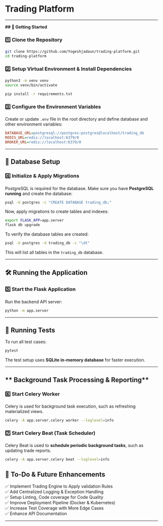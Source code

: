 # Trading Platform

---

**## **🚀 Getting Started****

### **1️⃣ Clone the Repository**
```sh
git clone https://github.com/Yogeshjadaun/trading-platform.git
cd trading-platform
```

### **2️⃣ Setup Virtual Environment & Install Dependencies**
```sh
python3 -m venv venv
source venv/bin/activate 

pip install -r requirements.txt
```

### **3️⃣ Configure the Environment Variables**

Create or update `.env` file in the root directory and define database and other environment variables:
```ini
DATABASE_URL=postgresql://postgres:postgres@localhost/trading_db
REDIS_URL=redis://localhost:6379/0
BROKER_URL=redis://localhost:6379/0
```

---

## **📌 Database Setup**

### **4️⃣ Initialize & Apply Migrations**

PostgreSQL is required for the database. Make sure you have **PostgreSQL running** and create the database:
```sh
psql -U postgres -c "CREATE DATABASE trading_db;"
```

Now, apply migrations to create tables and indexes:
```sh
export FLASK_APP=app.server
flask db upgrade
```

To verify the database tables are created:
```sh
psql -U postgres -d trading_db -c "\dt"
```

This will list all tables in the `trading_db` database.

---

## **🛠 Running the Application**

### **5️⃣ Start the Flask Application**
Run the backend API server:
```sh
python -m app.server
```

---

## **🧪 Running Tests**

To run all test cases:
```sh
pytest
```

The test setup uses **SQLite in-memory database** for faster execution.

---

## ** Background Task Processing & Reporting**

### **6️⃣ Start Celery Worker**
Celery is used for background task execution, such as refreshing materialized views.
```sh
celery -A app.server.celery worker --loglevel=info
```

### **7️⃣ Start Celery Beat (Task Scheduler)**
Celery Beat is used to **schedule periodic background tasks**, such as updating trade reports.
```sh
celery -A app.server.celery beat --loglevel=info
```


## **📌 To-Do & Future Enhancements**
✅ Implement Trading Engine to Apply validation Rules  
✅ Add Centralized Logging & Exception Handling  
✅ Setup Linting, Code coverage for Code Quality  
✅ Improve Deployment Pipeline (Docker & Kubernetes)  
✅ Increase Test Coverage with More Edge Cases  
✅ Enhance API Documentation  

---

